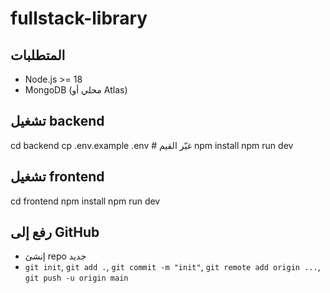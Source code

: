 # fullstack-library

## المتطلبات
- Node.js >= 18
- MongoDB (محلي أو Atlas)

## تشغيل backend
cd backend
cp .env.example .env   # غيّر القيم
npm install
npm run dev

## تشغيل frontend
cd frontend
npm install
npm run dev

## رفع إلى GitHub
- إنشئ repo جديد
- `git init`, `git add .`, `git commit -m "init"`, `git remote add origin ...`, `git push -u origin main`
